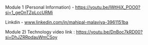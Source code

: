 Module 1 (Personal Information) - https://youtu.be/IWtHiX_POO0?si=1_geOnTZpLccURMi



Linkdin - www.linkedin.com/in/mahipal-malaviya-3961151ba

Module 2) Technology 
video link : https://youtu.be/DnBoc7kRD00?si=DhJZRRpdauWmCSoy
